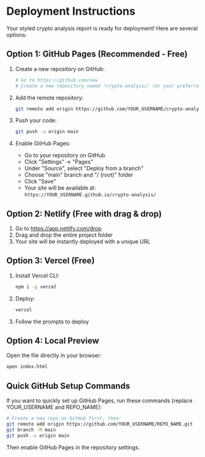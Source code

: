 # Deployment Instructions

Your styled crypto analysis report is ready for deployment! Here are several options:

## Option 1: GitHub Pages (Recommended - Free)

1. Create a new repository on GitHub:
   ```bash
   # Go to https://github.com/new
   # Create a new repository named "crypto-analysis" (or your preferred name)
   ```

2. Add the remote repository:
   ```bash
   git remote add origin https://github.com/YOUR_USERNAME/crypto-analysis.git
   ```

3. Push your code:
   ```bash
   git push -u origin main
   ```

4. Enable GitHub Pages:
   - Go to your repository on GitHub
   - Click "Settings" → "Pages"
   - Under "Source", select "Deploy from a branch"
   - Choose "main" branch and "/ (root)" folder
   - Click "Save"
   - Your site will be available at: `https://YOUR_USERNAME.github.io/crypto-analysis/`

## Option 2: Netlify (Free with drag & drop)

1. Go to https://app.netlify.com/drop
2. Drag and drop the entire project folder
3. Your site will be instantly deployed with a unique URL

## Option 3: Vercel (Free)

1. Install Vercel CLI:
   ```bash
   npm i -g vercel
   ```

2. Deploy:
   ```bash
   vercel
   ```

3. Follow the prompts to deploy

## Option 4: Local Preview

Open the file directly in your browser:
```bash
open index.html
```

## Quick GitHub Setup Commands

If you want to quickly set up GitHub Pages, run these commands (replace YOUR_USERNAME and REPO_NAME):

```bash
# Create a new repo on GitHub first, then:
git remote add origin https://github.com/YOUR_USERNAME/REPO_NAME.git
git branch -M main
git push -u origin main
```

Then enable GitHub Pages in the repository settings.